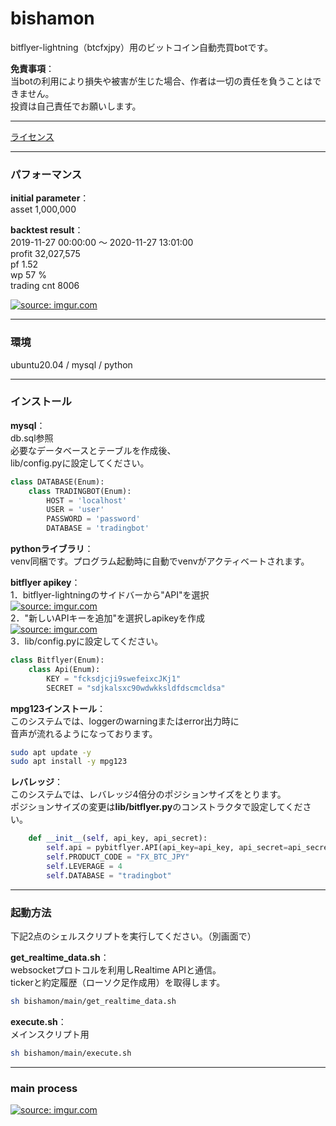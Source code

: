 # bishamon
bitflyer-lightning（btcfxjpy）用のビットコイン自動売買botです。  

**免責事項**：  
当botの利用により損失や被害が生じた場合、作者は一切の責任を負うことはできません。  
投資は自己責任でお願いします。　　

---
[ライセンス](https://github.com/yuta-komura/bishamon/blob/master/LICENSE)

---    
### パフォーマンス
**initial parameter**：  
asset 1,000,000  

**backtest result**：  
2019-11-27 00:00:00 〜 2020-11-27 13:01:00  
profit 32,027,575  
pf 1.52  
wp 57 %  
trading cnt 8006  

<a href="https://imgur.com/HcmQton"><img src="https://i.imgur.com/HcmQton.png" title="source: imgur.com" /></a>

---  
### 環境  
ubuntu20.04 / mysql / python

---  
### インストール  
**mysql**：  
db.sql参照  
必要なデータベースとテーブルを作成後、  
lib/config.pyに設定してください。
```python:config.py
class DATABASE(Enum):
    class TRADINGBOT(Enum):
        HOST = 'localhost'
        USER = 'user'
        PASSWORD = 'password'
        DATABASE = 'tradingbot'
```

**pythonライブラリ**：  
venv同梱です。プログラム起動時に自動でvenvがアクティベートされます。  

**bitflyer apikey**：  
1．bitflyer-lightningのサイドバーから"API"を選択  
<a href="https://imgur.com/afZrmWf"><img src="https://i.imgur.com/afZrmWf.png" title="source: imgur.com" /></a>  
2．"新しいAPIキーを追加"を選択しapikeyを作成  
<a href="https://imgur.com/x56kiBy"><img src="https://i.imgur.com/x56kiBy.png" title="source: imgur.com" /></a>  
3．lib/config.pyに設定してください。
```python:config.py
class Bitflyer(Enum):
    class Api(Enum):
        KEY = "fcksdjcji9swefeixcJKj1"
        SECRET = "sdjkalsxc90wdwkksldfdscmcldsa"
```

**mpg123インストール**：  
このシステムでは、loggerのwarningまたはerror出力時に  
音声が流れるようになっております。  
```bash
sudo apt update -y
sudo apt install -y mpg123
```

**レバレッジ**：  
このシステムでは、レバレッジ4倍分のポジションサイズをとります。  
ポジションサイズの変更は**lib/bitflyer.py**のコンストラクタで設定してください。  
```python:bitflyer.py
    def __init__(self, api_key, api_secret):
        self.api = pybitflyer.API(api_key=api_key, api_secret=api_secret)
        self.PRODUCT_CODE = "FX_BTC_JPY"
        self.LEVERAGE = 4
        self.DATABASE = "tradingbot"
```
---  
### 起動方法  
下記2点のシェルスクリプトを実行してください。（別画面で）  

**get_realtime_data.sh**：  
websocketプロトコルを利用しRealtime APIと通信。  
tickerと約定履歴（ローソク足作成用）を取得します。  
```bash
sh bishamon/main/get_realtime_data.sh
```
**execute.sh**：  
メインスクリプト用  
```bash
sh bishamon/main/execute.sh 
```
---  
### main process  
<a href="https://imgur.com/D9MlxAZ"><img src="https://i.imgur.com/D9MlxAZ.png" title="source: imgur.com" /></a>
